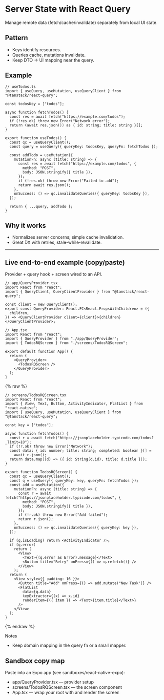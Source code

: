 # Server State with React Query

Manage remote data (fetch/cache/invalidate) separately from local UI state.

## Pattern

- Keys identify resources.
- Queries cache, mutations invalidate.
- Keep DTO → UI mapping near the query.

## Example

```tsx
// useTodos.ts
import { useQuery, useMutation, useQueryClient } from "@tanstack/react-query";

const todosKey = ["todos"];

async function fetchTodos() {
  const res = await fetch("https://example.com/todos");
  if (!res.ok) throw new Error("Network error");
  return (await res.json()) as { id: string; title: string }[];
}

export function useTodos() {
  const qc = useQueryClient();
  const query = useQuery({ queryKey: todosKey, queryFn: fetchTodos });

  const addTodo = useMutation({
    mutationFn: async (title: string) => {
      const res = await fetch("https://example.com/todos", {
        method: "POST",
        body: JSON.stringify({ title }),
      });
      if (!res.ok) throw new Error("Failed to add");
      return await res.json();
    },
    onSuccess: () => qc.invalidateQueries({ queryKey: todosKey }),
  });

  return { ...query, addTodo };
}
```

## Why it works

- Normalizes server concerns; simple cache invalidation.
- Great DX with retries, stale-while-revalidate.

---

## Live end-to-end example (copy/paste)

Provider + query hook + screen wired to an API.

```tsx
// app/QueryProvider.tsx
import React from "react";
import { QueryClient, QueryClientProvider } from "@tanstack/react-query";

const client = new QueryClient();
export const QueryProvider: React.FC<React.PropsWithChildren> = ({
  children,
}) => <QueryClientProvider client={client}>{children}</QueryClientProvider>;
```

```tsx
// App.tsx
import React from "react";
import { QueryProvider } from "./app/QueryProvider";
import { TodosRQScreen } from "./screens/TodosRQScreen";

export default function App() {
  return (
    <QueryProvider>
      <TodosRQScreen />
    </QueryProvider>
  );
}
```

{% raw %}
```tsx
// screens/TodosRQScreen.tsx
import React from "react";
import { View, Text, Button, ActivityIndicator, FlatList } from "react-native";
import { useQuery, useMutation, useQueryClient } from "@tanstack/react-query";

const key = ["todos"];

async function fetchTodos() {
  const r = await fetch("https://jsonplaceholder.typicode.com/todos?_limit=10");
  if (!r.ok) throw new Error("Network");
  const data: { id: number; title: string; completed: boolean }[] =
    await r.json();
  return data.map((d) => ({ id: String(d.id), title: d.title }));
}

export function TodosRQScreen() {
  const qc = useQueryClient();
  const q = useQuery({ queryKey: key, queryFn: fetchTodos });
  const add = useMutation({
    mutationFn: async (title: string) => {
      const r = await fetch("https://jsonplaceholder.typicode.com/todos", {
        method: "POST",
        body: JSON.stringify({ title }),
      });
      if (!r.ok) throw new Error("Add failed");
      return r.json();
    },
    onSuccess: () => qc.invalidateQueries({ queryKey: key }),
  });

  if (q.isLoading) return <ActivityIndicator />;
  if (q.error)
    return (
      <View>
        <Text>{(q.error as Error).message}</Text>
        <Button title="Retry" onPress={() => q.refetch()} />
      </View>
    );
  return (
    <View style={{ padding: 16 }}>
      <Button title="Add" onPress={() => add.mutate("New Task")} />
      <FlatList
        data={q.data}
        keyExtractor={(x) => x.id}
        renderItem={({ item }) => <Text>{item.title}</Text>}
      />
    </View>
  );
}
```
{% endraw %}

Notes

- Keep domain mapping in the query fn or a small mapper.

## Sandbox copy map

Paste into an Expo app (see sandboxes/react-native-expo):

- app/QueryProvider.tsx — provider setup
- screens/TodosRQScreen.tsx — the screen component
- App.tsx — wrap your root with <QueryProvider> and render the screen
